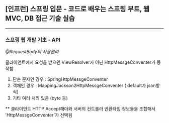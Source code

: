 ## [인프런] 스프링 입문 - 코드로 배우는 스프링 부트, 웹 MVC, DB 접근 기술 실습
***

### 스프링 웹 개발 기초 - API
*@RequestBody의 사용원리*

클라이언트에서 요청을 받으면 ViewResolver가 아닌 HttpMessgeConventer가 동작함.
 1) 단순 문자인 경우 : SpringHttpMessgeConventer
 2) 객체인 경우 : MappingJackson2HttpMessgeConventer ( default가 json방식)
 3) 기타 여러 처리 있음 (byte 등)
 
 ** 클라이언트 HTTP Accept해더와 서버의 컨트롤러 반환타입 정보들을 조합해서 'HttpMessgeConventer'가 선택됨
